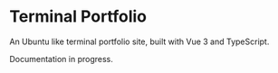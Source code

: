 # Terminal Portfolio

An Ubuntu like terminal portfolio site, built with Vue 3 and TypeScript.

Documentation in progress.
